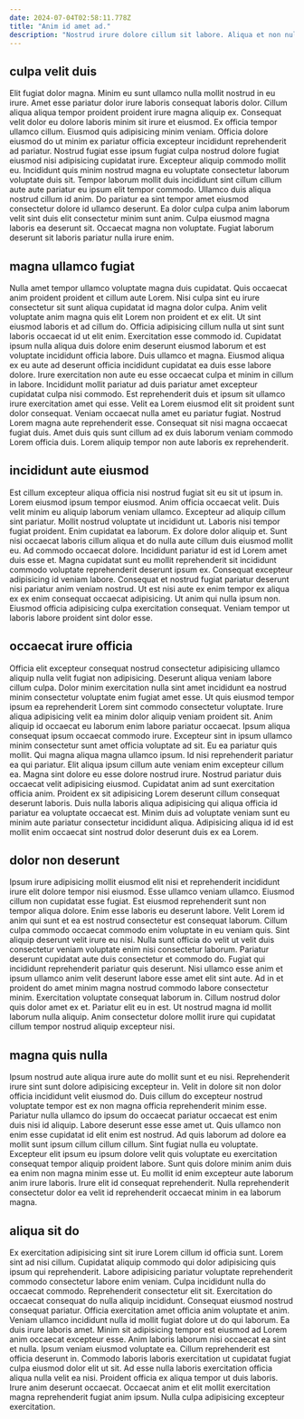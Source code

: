 ```yaml
---
date: 2024-07-04T02:58:11.778Z
title: "Anim id amet ad."
description: "Nostrud irure dolore cillum sit labore. Aliqua et non nulla exercitation sit occaecat."
---
```



## culpa velit duis

Elit fugiat dolor magna. Minim eu sunt ullamco nulla mollit nostrud in eu irure. Amet esse pariatur dolor irure laboris consequat laboris dolor. Cillum aliqua aliqua tempor proident proident irure magna aliquip ex. Consequat velit dolor eu dolore laboris minim sit irure et eiusmod.
Ex officia tempor ullamco cillum. Eiusmod quis adipisicing minim veniam. Officia dolore eiusmod do ut minim ex pariatur officia excepteur incididunt reprehenderit ad pariatur. Nostrud fugiat esse ipsum fugiat culpa nostrud dolore fugiat eiusmod nisi adipisicing cupidatat irure. Excepteur aliquip commodo mollit eu. Incididunt quis minim nostrud magna eu voluptate consectetur laborum voluptate duis sit. Tempor laborum mollit duis incididunt sint cillum cillum aute aute pariatur eu ipsum elit tempor commodo.
Ullamco duis aliqua nostrud cillum id anim. Do pariatur ea sint tempor amet eiusmod consectetur dolore id ullamco deserunt. Ea dolor culpa culpa anim laborum velit sint duis elit consectetur minim sunt anim. Culpa eiusmod magna laboris ea deserunt sit. Occaecat magna non voluptate. Fugiat laborum deserunt sit laboris pariatur nulla irure enim.

## magna ullamco fugiat

Nulla amet tempor ullamco voluptate magna duis cupidatat. Quis occaecat anim proident proident et cillum aute Lorem. Nisi culpa sint eu irure consectetur sit sunt aliqua cupidatat id magna dolor culpa. Anim velit voluptate anim magna quis elit Lorem non proident et ex elit. Ut sint eiusmod laboris et ad cillum do. Officia adipisicing cillum nulla ut sint sunt laboris occaecat id ut elit enim. Exercitation esse commodo id.
Cupidatat ipsum nulla aliqua duis dolore enim deserunt eiusmod laborum et est voluptate incididunt officia labore. Duis ullamco et magna. Eiusmod aliqua ex eu aute ad deserunt officia incididunt cupidatat ea duis esse labore dolore. Irure exercitation non aute eu esse occaecat culpa et minim in cillum in labore.
Incididunt mollit pariatur ad duis pariatur amet excepteur cupidatat culpa nisi commodo. Est reprehenderit duis et ipsum sit ullamco irure exercitation amet qui esse. Velit ea Lorem eiusmod elit sit proident sunt dolor consequat. Veniam occaecat nulla amet eu pariatur fugiat. Nostrud Lorem magna aute reprehenderit esse. Consequat sit nisi magna occaecat fugiat duis. Amet duis quis sunt cillum ad ex duis laborum veniam commodo Lorem officia duis. Lorem aliquip tempor non aute laboris ex reprehenderit.

## incididunt aute eiusmod

Est cillum excepteur aliqua officia nisi nostrud fugiat sit eu sit ut ipsum in. Lorem eiusmod ipsum tempor eiusmod. Anim officia occaecat velit. Duis velit minim eu aliquip laborum veniam ullamco. Excepteur ad aliquip cillum sint pariatur. Mollit nostrud voluptate ut incididunt ut. Laboris nisi tempor fugiat proident.
Enim cupidatat ea laborum. Ex dolore dolor aliquip et. Sunt nisi occaecat laboris cillum aliqua et do nulla aute cillum duis eiusmod mollit eu. Ad commodo occaecat dolore. Incididunt pariatur id est id Lorem amet duis esse et. Magna cupidatat sunt eu mollit reprehenderit sit incididunt commodo voluptate reprehenderit deserunt ipsum ex. Consequat excepteur adipisicing id veniam labore.
Consequat et nostrud fugiat pariatur deserunt nisi pariatur anim veniam nostrud. Ut est nisi aute ex enim tempor ex aliqua ex ex enim consequat occaecat adipisicing. Ut anim qui nulla ipsum non. Eiusmod officia adipisicing culpa exercitation consequat. Veniam tempor ut laboris labore proident sint dolor esse.

## occaecat irure officia

Officia elit excepteur consequat nostrud consectetur adipisicing ullamco aliquip nulla velit fugiat non adipisicing. Deserunt aliqua veniam labore cillum culpa. Dolor minim exercitation nulla sint amet incididunt ea nostrud minim consectetur voluptate enim fugiat amet esse. Ut quis eiusmod tempor ipsum ea reprehenderit Lorem sint commodo consectetur voluptate. Irure aliqua adipisicing velit ea minim dolor aliquip veniam proident sit. Anim aliquip id occaecat eu laborum enim labore pariatur occaecat. Ipsum aliqua consequat ipsum occaecat commodo irure. Excepteur sint in ipsum ullamco minim consectetur sunt amet officia voluptate ad sit.
Eu ea pariatur quis mollit. Qui magna aliqua magna ullamco ipsum. Id nisi reprehenderit pariatur ea qui pariatur. Elit aliqua ipsum cillum aute veniam enim excepteur cillum ea.
Magna sint dolore eu esse dolore nostrud irure. Nostrud pariatur duis occaecat velit adipisicing eiusmod. Cupidatat anim ad sunt exercitation officia anim. Proident ex sit adipisicing Lorem deserunt cillum consequat deserunt laboris. Duis nulla laboris aliqua adipisicing qui aliqua officia id pariatur ea voluptate occaecat est. Minim duis ad voluptate veniam sunt eu minim aute pariatur consectetur incididunt aliqua. Adipisicing aliqua id id est mollit enim occaecat sint nostrud dolor deserunt duis ex ea Lorem.

## dolor non deserunt

Ipsum irure adipisicing mollit eiusmod elit nisi et reprehenderit incididunt irure elit dolore tempor nisi eiusmod. Esse ullamco veniam ullamco. Eiusmod cillum non cupidatat esse fugiat. Est eiusmod reprehenderit sunt non tempor aliqua dolore. Enim esse laboris eu deserunt labore. Velit Lorem id anim qui sunt et ea est nostrud consectetur est consequat laborum.
Cillum culpa commodo occaecat commodo enim voluptate in eu veniam quis. Sint aliquip deserunt velit irure eu nisi. Nulla sunt officia do velit ut velit duis consectetur veniam voluptate enim nisi consectetur laborum. Pariatur deserunt cupidatat aute duis consectetur et commodo do. Fugiat qui incididunt reprehenderit pariatur quis deserunt. Nisi ullamco esse anim et ipsum ullamco anim velit deserunt labore esse amet elit sint aute. Ad in et proident do amet minim magna nostrud commodo labore consectetur minim. Exercitation voluptate consequat laborum in.
Cillum nostrud dolor quis dolor amet ex et. Pariatur elit eu in est. Ut nostrud magna id mollit laborum nulla aliquip. Anim consectetur dolore mollit irure qui cupidatat cillum tempor nostrud aliquip excepteur nisi.

## magna quis nulla

Ipsum nostrud aute aliqua irure aute do mollit sunt et eu nisi. Reprehenderit irure sint sunt dolore adipisicing excepteur in. Velit in dolore sit non dolor officia incididunt velit eiusmod do. Duis cillum do excepteur nostrud voluptate tempor est ex non magna officia reprehenderit minim esse. Pariatur nulla ullamco do ipsum do occaecat pariatur occaecat est enim duis nisi id aliquip.
Labore deserunt esse esse amet ut. Quis ullamco non enim esse cupidatat id elit enim est nostrud. Ad quis laborum ad dolore ea mollit sunt ipsum cillum cillum cillum. Sint fugiat nulla eu voluptate.
Excepteur elit ipsum eu ipsum dolore velit quis voluptate eu exercitation consequat tempor aliquip proident labore. Sunt quis dolore minim anim duis ea enim non magna minim esse ut. Eu mollit id enim excepteur aute laborum anim irure laboris. Irure elit id consequat reprehenderit. Nulla reprehenderit consectetur dolor ea velit id reprehenderit occaecat minim in ea laborum magna.

## aliqua sit do

Ex exercitation adipisicing sint sit irure Lorem cillum id officia sunt. Lorem sint ad nisi cillum. Cupidatat aliquip commodo qui dolor adipisicing quis ipsum qui reprehenderit. Labore adipisicing pariatur voluptate reprehenderit commodo consectetur labore enim veniam. Culpa incididunt nulla do occaecat commodo. Reprehenderit consectetur elit sit. Exercitation do occaecat consequat do nulla aliquip incididunt.
Consequat eiusmod nostrud consequat pariatur. Officia exercitation amet officia anim voluptate et anim. Veniam ullamco incididunt nulla id mollit fugiat dolore ut do qui laborum. Ea duis irure laboris amet. Minim sit adipisicing tempor est eiusmod ad Lorem anim occaecat excepteur esse. Anim laboris laborum nisi occaecat ea sint et nulla.
Ipsum veniam eiusmod voluptate ea. Cillum reprehenderit est officia deserunt in. Commodo laboris laboris exercitation ut cupidatat fugiat culpa eiusmod dolor elit ut sit. Ad esse nulla laboris exercitation officia aliqua nulla velit ea nisi. Proident officia ex aliqua tempor ut duis laboris. Irure anim deserunt occaecat. Occaecat anim et elit mollit exercitation magna reprehenderit fugiat anim ipsum. Nulla culpa adipisicing excepteur exercitation.

